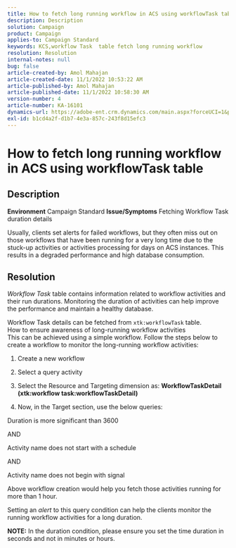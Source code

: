 ```yaml
---
title: How to fetch long running workflow in ACS using workflowTask table
description: Description
solution: Campaign
product: Campaign
applies-to: Campaign Standard
keywords: KCS,workflow Task  table fetch long running workflow
resolution: Resolution
internal-notes: null
bug: false
article-created-by: Amol Mahajan
article-created-date: 11/1/2022 10:53:22 AM
article-published-by: Amol Mahajan
article-published-date: 11/1/2022 10:58:30 AM
version-number: 4
article-number: KA-16101
dynamics-url: https://adobe-ent.crm.dynamics.com/main.aspx?forceUCI=1&pagetype=entityrecord&etn=knowledgearticle&id=502e5362-d359-ed11-9561-6045bd006a22
exl-id: b1cd4a2f-d1b7-4e3a-857c-243f8d15efc3
---
```

# How to fetch long running workflow in ACS using workflowTask table

## Description

<b>Environment</b>
Campaign Standard
<b>Issue/Symptoms</b>
Fetching Workflow Task duration details

Usually, clients set alerts for failed workflows, but they often miss out on those workflows that have been running for a very long time due to the stuck-up activities or activities processing for days on ACS instances. This results in a degraded performance and high database consumption.


## Resolution


*Workflow Task* table contains information related to workflow activities and their run durations. Monitoring the duration of activities can help improve the performance and maintain a healthy database.

Workflow Task details can be fetched from `xtk:workflowTask` table.
<br>How to ensure awareness of long-running workflow activities<br>
This can be achieved using a simple workflow. Follow the steps below to create a workflow to monitor the long-running workflow activities:

1. Create a new workflow

2. Select a query activity

3. Select the Resource and Targeting dimension as: <b>WorkflowTaskDetail</b> <b>(xtk:workflow task:workflowTaskDetail)</b>

4. Now, in the Target section, use the below queries:

Duration is more significant than 3600

AND

Activity name does not start with a schedule

AND

Activity name does not begin with signal



Above workflow creation would help you fetch those activities running for more than 1 hour.

Setting an *alert* to this query condition can help the clients monitor the running workflow activities for a long duration.

<b>NOTE:</b> In the duration condition, please ensure you set the time duration in seconds and not in minutes or hours.
